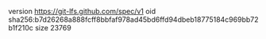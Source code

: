 version https://git-lfs.github.com/spec/v1
oid sha256:b7d26268a888fcff8bbfaf978ad45bd6ffd94dbeb18775184c969bb72b1f210c
size 23769
